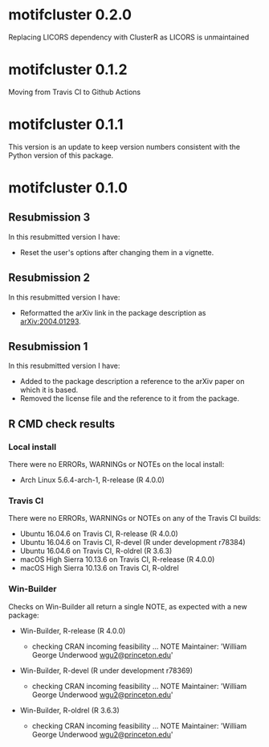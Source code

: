 # motifcluster 0.2.0

Replacing LICORS dependency with ClusterR as LICORS is unmaintained



# motifcluster 0.1.2

Moving from Travis CI to Github Actions



# motifcluster 0.1.1

This version is an update to keep version numbers consistent with
the Python version of this package.



# motifcluster 0.1.0


## Resubmission 3

In this resubmitted version I have:

- Reset the user's options after changing them in a vignette.


## Resubmission 2

In this resubmitted version I have:

- Reformatted the arXiv link in the package description as
  <arXiv:2004.01293>.


## Resubmission 1

In this resubmitted version I have:

- Added to the package description a reference to the
  arXiv paper on which it is based.
- Removed the license file and the reference to it
  from the package.


## R CMD check results

### Local install

There were no ERRORs, WARNINGs or NOTEs on the local install:

- Arch Linux 5.6.4-arch-1, R-release (R 4.0.0)

### Travis CI

There were no ERRORs, WARNINGs or NOTEs on any of the Travis CI builds:

- Ubuntu 16.04.6 on Travis CI, R-release (R 4.0.0)
- Ubuntu 16.04.6 on Travis CI, R-devel (R under development r78384)
- Ubuntu 16.04.6 on Travis CI, R-oldrel (R 3.6.3)
- macOS High Sierra 10.13.6 on Travis CI, R-release (R 4.0.0)
- macOS High Sierra 10.13.6 on Travis CI, R-oldrel

### Win-Builder

Checks on Win-Builder all return a single NOTE, as expected with a new package:

- Win-Builder, R-release (R 4.0.0)
  - checking CRAN incoming feasibility ... NOTE
    Maintainer: 'William George Underwood <wgu2@princeton.edu>'

- Win-Builder, R-devel (R under development r78369)
  - checking CRAN incoming feasibility ... NOTE
    Maintainer: 'William George Underwood <wgu2@princeton.edu>'

- Win-Builder, R-oldrel (R 3.6.3)
  - checking CRAN incoming feasibility ... NOTE
    Maintainer: 'William George Underwood <wgu2@princeton.edu>'
